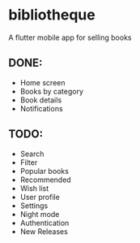 # bibliotheque

A flutter mobile app for selling books

## DONE:
- Home screen
- Books by category
- Book details
- Notifications


## TODO:
- Search
- Filter
- Popular books
- Recommended
- Wish list
- User profile
- Settings
- Night mode
- Authentication
- New Releases
